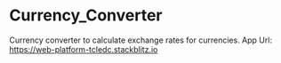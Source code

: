 # Currency_Converter
Currency converter to calculate exchange rates for currencies.
App Url:  https://web-platform-tcledc.stackblitz.io

